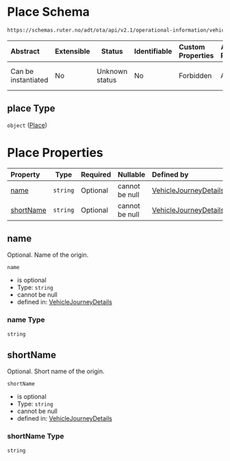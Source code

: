 # Place Schema

```txt
https://schemas.ruter.no/adt/ota/api/v2.1/operational-information/vehicle-journey-details.json#/definitions/place
```




| Abstract            | Extensible | Status         | Identifiable | Custom Properties | Additional Properties | Access Restrictions | Defined In                                                                                                                 |
| :------------------ | ---------- | -------------- | ------------ | :---------------- | --------------------- | ------------------- | -------------------------------------------------------------------------------------------------------------------------- |
| Can be instantiated | No         | Unknown status | No           | Forbidden         | Allowed               | none                | [vehicle-journey-details.json\*](../../schema/operational-information/vehicle-journey-details.json "open original schema") |

## place Type

`object` ([Place](vehicle-journey-details-definitions-place.md))

# Place Properties

| Property                | Type     | Required | Nullable       | Defined by                                                                                                                                                                                                                               |
| :---------------------- | -------- | -------- | -------------- | :--------------------------------------------------------------------------------------------------------------------------------------------------------------------------------------------------------------------------------------- |
| [name](#name)           | `string` | Optional | cannot be null | [VehicleJourneyDetails](vehicle-journey-details-definitions-place-properties-name.md "https&#x3A;//schemas.ruter.no/adt/ota/api/v2.1/operational-information/vehicle-journey-details.json#/definitions/place/properties/name")           |
| [shortName](#shortname) | `string` | Optional | cannot be null | [VehicleJourneyDetails](vehicle-journey-details-definitions-place-properties-shortname.md "https&#x3A;//schemas.ruter.no/adt/ota/api/v2.1/operational-information/vehicle-journey-details.json#/definitions/place/properties/shortName") |

## name

Optional. Name of the origin.


`name`

-   is optional
-   Type: `string`
-   cannot be null
-   defined in: [VehicleJourneyDetails](vehicle-journey-details-definitions-place-properties-name.md "https&#x3A;//schemas.ruter.no/adt/ota/api/v2.1/operational-information/vehicle-journey-details.json#/definitions/place/properties/name")

### name Type

`string`

## shortName

Optional. Short name of the origin.


`shortName`

-   is optional
-   Type: `string`
-   cannot be null
-   defined in: [VehicleJourneyDetails](vehicle-journey-details-definitions-place-properties-shortname.md "https&#x3A;//schemas.ruter.no/adt/ota/api/v2.1/operational-information/vehicle-journey-details.json#/definitions/place/properties/shortName")

### shortName Type

`string`
